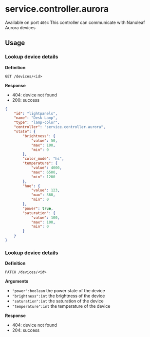 # service.controller.aurora

Available on port `4004`
This controller can communicate with Nanoleaf Aurora devices

## Usage

### Lookup device details

**Definition**

`GET /devices/<id>`

**Response**

- 404: device not found
- 200: success

```json
{
    "id": "lightpanels",
    "name": "Desk Lamp",
    "type": "lamp-color",
    "controller": "service.controller.aurora",
    "state": {
        "brightness": {
            "value": 50,
            "max": 100,
            "min": 0
        },
        "color_mode": "hs",
        "temperature": {
            "value": 4000,
            "max": 6500,
            "min": 1200
        },
        "hue": {
            "value": 123,
            "max": 360,
            "min": 0
        },
        "power": true,
        "saturation": {
            "value": 100,
            "max": 100,
            "min": 0
        }
    }
}
```

### Lookup device details

**Definition**

`PATCH /devices/<id>`

**Arguments**

- `"power":boolean` the power state of the device
- `"brightness":int` the brightness of the device
- `"saturation":int` the saturation of the device
- `"temperature":int` the temperature of the device

**Response**

- 404: device not found
- 204: success
